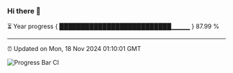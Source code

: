 ### Hi there 👋

⏳ Year progress { ██████████████████████████▁▁▁▁ } 87.99 %

---

⏰ Updated on Mon, 18 Nov 2024 01:10:01 GMT

![Progress Bar CI](https://github.com/liununu/liununu/workflows/Progress%20Bar%20CI/badge.svg)
